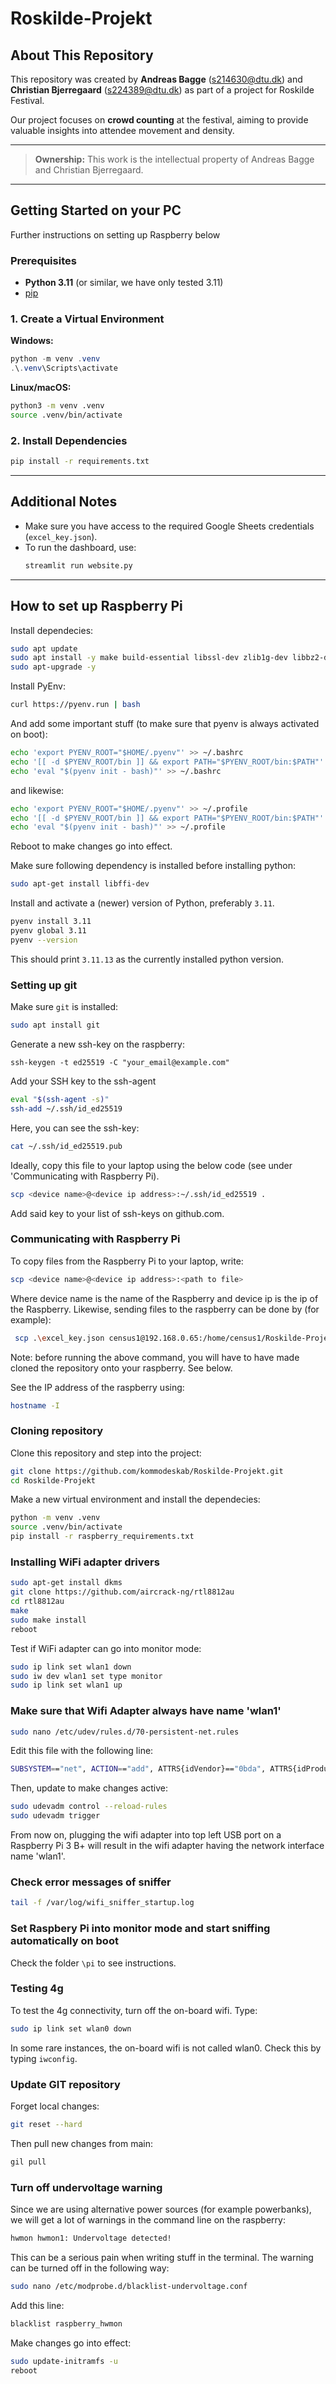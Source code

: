 # Roskilde-Projekt

## About This Repository

This repository was created by **Andreas Bagge** ([s214630@dtu.dk](mailto:s214630@dtu.dk)) and **Christian Bjerregaard** ([s224389@dtu.dk](mailto:s224389@dtu.dk)) as part of a project for Roskilde Festival.

Our project focuses on **crowd counting** at the festival, aiming to provide valuable insights into attendee movement and density.

---

> **Ownership:**
> This work is the intellectual property of Andreas Bagge and Christian Bjerregaard.

---

## Getting Started on your PC
Further instructions on setting up Raspberry below

### Prerequisites
- **Python 3.11** (or similar, we have only tested 3.11)
- [pip](https://pip.pypa.io/en/stable/)

### 1. Create a Virtual Environment

**Windows:**
```powershell
python -m venv .venv
.\.venv\Scripts\activate
```

**Linux/macOS:**
```bash
python3 -m venv .venv
source .venv/bin/activate
```

### 2. Install Dependencies

```bash
pip install -r requirements.txt
```

---

## Additional Notes
- Make sure you have access to the required Google Sheets credentials (`excel_key.json`).
- To run the dashboard, use:
  ```bash
  streamlit run website.py
  ```
---

## How to set up Raspberry Pi
Install dependecies:
```bash
sudo apt update
sudo apt install -y make build-essential libssl-dev zlib1g-dev libbz2-dev libreadline-dev libsqlite3-dev wget curl llvm libncursesw5-dev xz-utils tk-dev libxml2-dev libxmlsec1-dev libffi-dev liblzma-dev git pip
sudo apt-upgrade -y
```

Install PyEnv:
```bash
curl https://pyenv.run | bash
```

And add some important stuff (to make sure that pyenv is always activated on boot):
```bash
echo 'export PYENV_ROOT="$HOME/.pyenv"' >> ~/.bashrc
echo '[[ -d $PYENV_ROOT/bin ]] && export PATH="$PYENV_ROOT/bin:$PATH"' >> ~/.bashrc
echo 'eval "$(pyenv init - bash)"' >> ~/.bashrc
```
and likewise:
```bash
echo 'export PYENV_ROOT="$HOME/.pyenv"' >> ~/.profile
echo '[[ -d $PYENV_ROOT/bin ]] && export PATH="$PYENV_ROOT/bin:$PATH"' >> ~/.profile
echo 'eval "$(pyenv init - bash)"' >> ~/.profile
```
Reboot to make changes go into effect.

Make sure following dependency is installed before installing python:
```bash
sudo apt-get install libffi-dev
```
Install and activate a (newer) version of Python, preferably `3.11`.
```bash
pyenv install 3.11
pyenv global 3.11
pyenv --version
```
This should print `3.11.13` as the currently installed python version. 

### Setting up git
Make sure `git` is installed:
```bash
sudo apt install git
```
Generate a new ssh-key on the raspberry:
```
ssh-keygen -t ed25519 -C "your_email@example.com"
```
Add your SSH key to the ssh-agent 
```bash
eval "$(ssh-agent -s)"
ssh-add ~/.ssh/id_ed25519
```
Here, you can see the ssh-key:
```bash
cat ~/.ssh/id_ed25519.pub
```
Ideally, copy this file to your laptop using the below code (see under 'Communicating with Raspberry Pi).
```bash
scp <device name>@<device ip address>:~/.ssh/id_ed25519 .
```
Add said key to your list of ssh-keys on github.com. 

### Communicating with Raspberry Pi
To copy files from the Raspberry Pi to your laptop, write:
```bash
scp <device name>@<device ip address>:<path to file>
```
Where device name is the name of the Raspberry and device ip is the ip of the Raspberry.
Likewise, sending files to the raspberry can be done by (for example):
```bash
 scp .\excel_key.json census1@192.168.0.65:/home/census1/Roskilde-Projekt
```
Note: before running the above command, you will have to have made cloned the repository onto your raspberry. See below.

See the IP address of the raspberry using:
```bash
hostname -I
```
### Cloning repository
Clone this repository and step into the project:
```bash
git clone https://github.com/kommodeskab/Roskilde-Projekt.git
cd Roskilde-Projekt
```

Make a new virtual environment and install the dependecies:
```bash
python -m venv .venv
source .venv/bin/activate
pip install -r raspberry_requirements.txt
```

### Installing WiFi adapter drivers
```bash
sudo apt-get install dkms
git clone https://github.com/aircrack-ng/rtl8812au
cd rtl8812au
make
sudo make install
reboot
```
Test if WiFi adapter can go into monitor mode:
```bash
sudo ip link set wlan1 down
sudo iw dev wlan1 set type monitor
sudo ip link set wlan1 up
```

### Make sure that Wifi Adapter always have name 'wlan1'
```bash
sudo nano /etc/udev/rules.d/70-persistent-net.rules
```
Edit this file with the following line:
```bash
SUBSYSTEM=="net", ACTION=="add", ATTRS{idVendor}=="0bda", ATTRS{idProduct}=="8812", NAME="wlan1"
```
Then, update to make changes active:
```bash
sudo udevadm control --reload-rules
sudo udevadm trigger
```
From now on, plugging the wifi adapter into top left USB port on a Raspberry Pi 3 B+ will result in the wifi adapter having the network interface name 'wlan1'.

### Check error messages of sniffer
```bash
tail -f /var/log/wifi_sniffer_startup.log
```

### Set Raspbery Pi into monitor mode and start sniffing automatically on boot
Check the folder `\pi` to see instructions.

### Testing 4g
To test the 4g connectivity, turn off the on-board wifi. Type:
```bash
sudo ip link set wlan0 down
```
In some rare instances, the on-board wifi is not called wlan0. Check this by typing `iwconfig`.

### Update GIT repository
Forget local changes:
```bash
git reset --hard
```
Then pull new changes from main:
```bash
gil pull
```

### Turn off undervoltage warning
Since we are using alternative power sources (for example powerbanks), we will get a lot of warnings in the command line on the raspberry:
```bash
hwmon hwmon1: Undervoltage detected!
```
This can be a serious pain when writing stuff in the terminal. The warning can be turned off in the following way:
```bash
sudo nano /etc/modprobe.d/blacklist-undervoltage.conf
```
Add this line:
```bash
blacklist raspberry_hwmon
```
Make changes go into effect:
```bash
sudo update-initramfs -u
reboot
```
